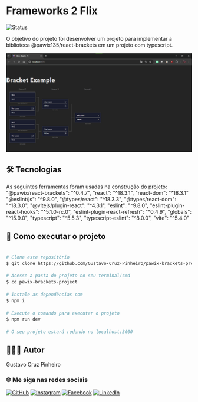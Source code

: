 # Frameworks 2 Flix

![Status](http://img.shields.io/static/v1?label=Status&message=Finalizado&color=GREEN&style=for-the-badge)

O objetivo do projeto foi desenvolver um projeto para implementar a biblioteca @pawix135/react-brackets em um projeto com typescript.

![Demonstração da Aplicação](./src/assets/demo.png)

## 🛠 Tecnologias

As seguintes ferramentas foram usadas na construção do projeto:
    "@pawix/react-brackets": "^0.4.7",
    "react": "^18.3.1",
    "react-dom": "^18.3.1"
    "@eslint/js": "^9.8.0",
    "@types/react": "^18.3.3",
    "@types/react-dom": "^18.3.0",
    "@vitejs/plugin-react": "^4.3.1",
    "eslint": "^9.8.0",
    "eslint-plugin-react-hooks": "^5.1.0-rc.0",
    "eslint-plugin-react-refresh": "^0.4.9",
    "globals": "^15.9.0",
    "typescript": "^5.5.3",
    "typescript-eslint": "^8.0.0",
    "vite": "^5.4.0"

## 🚀 Como executar o projeto

```bash

# Clone este repositório
$ git clone https://github.com/Gustavo-Cruz-Pinheiro/pawix-brackets-project.git

# Acesse a pasta do projeto no seu terminal/cmd
$ cd pawix-brackets-project

# Instale as dependências com
$ npm i

# Execute o comando para executar o projeto
$ npm run dev

# O seu projeto estará rodando no localhost:3000

```

## 👨🏽‍💻 Autor

Gustavo Cruz Pinheiro

### 🌐 Me siga nas redes sociais

<a href="https://github.com/Gustavo-Cruz-Pinheiro">![GitHub](https://img.shields.io/badge/github-%23121011.svg?style=for-the-badge&logo=github&logoColor=white)</a>
<a href="https://www.instagram.com/gusttavo.cruz_">![Instagram](https://img.shields.io/badge/Instagram-%23E4405F.svg?style=for-the-badge&logo=Instagram&logoColor=white)</a>
<a href="https://www.facebook.com/gustavocruzpinheiro">![Facebook](https://img.shields.io/badge/Facebook-%231877F2.svg?style=for-the-badge&logo=Facebook&logoColor=white)</a>
<a href="https://www.linkedin.com/in/gustavo-cruz-pinheiro-61b852217/">![LinkedIn](https://img.shields.io/badge/linkedin-%230077B5.svg?style=for-the-badge&logo=linkedin&logoColor=white)</a>
